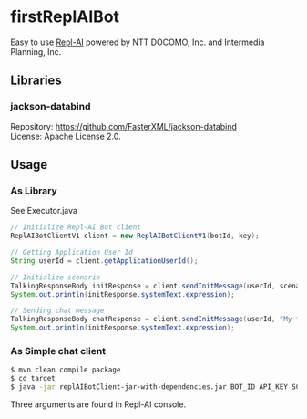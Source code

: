 # firstReplAIBot

Easy to use [Repl-AI](https://repl-ai.jp/) powered by NTT DOCOMO, Inc. and Intermedia Planning, Inc.

## Libraries

### jackson-databind

Repository: https://github.com/FasterXML/jackson-databind    
License: Apache License 2.0.

## Usage

### As Library

See Executor.java

```java
// Initialize Repl-AI Bot client
ReplAIBotClientV1 client = new ReplAIBotClientV1(botId, key);

// Getting Application User Id
String userId = client.getApplicationUserId();

// Initialize scenario
TalkingResponseBody initResponse = client.sendInitMessage(userId, scenarioId);
System.out.println(initResponse.systemText.expression);

// Sending chat message
TalkingResponseBody chatResponse = client.sendInitMessage(userId, "My first post");
System.out.println(initResponse.systemText.expression);
```


### As Simple chat client


```bash
$ mvn clean compile package
$ cd target
$ java -jar replAIBotClient-jar-with-dependencies.jar BOT_ID API_KEY SCENARIO_ID
```

Three arguments are found in Repl-AI console.
